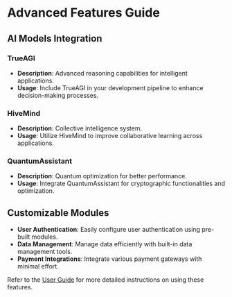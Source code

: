 # Advanced Features Guide

## AI Models Integration

### TrueAGI
- **Description**: Advanced reasoning capabilities for intelligent applications.
- **Usage**: Include TrueAGI in your development pipeline to enhance decision-making processes.

### HiveMind
- **Description**: Collective intelligence system.
- **Usage**: Utilize HiveMind to improve collaborative learning across applications.

### QuantumAssistant
- **Description**: Quantum optimization for better performance.
- **Usage**: Integrate QuantumAssistant for cryptographic functionalities and optimization.

## Customizable Modules
- **User Authentication**: Easily configure user authentication using pre-built modules.
- **Data Management**: Manage data efficiently with built-in data management tools.
- **Payment Integrations**: Integrate various payment gateways with minimal effort.

Refer to the [User Guide](User_Guide.md) for more detailed instructions on using these features.